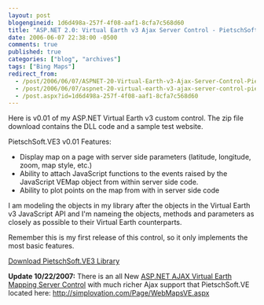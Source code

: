 ```yaml
---
layout: post
blogengineid: 1d6d498a-257f-4f08-aaf1-8cfa7c568d60
title: "ASP.NET 2.0: Virtual Earth v3 Ajax Server Control - PietschSoft.VE3 v0.01"
date: 2006-06-07 22:38:00 -0500
comments: true
published: true
categories: ["blog", "archives"]
tags: ["Bing Maps"]
redirect_from: 
  - /post/2006/06/07/ASPNET-20-Virtual-Earth-v3-Ajax-Server-Control-PietschSoftVE3-v001
  - /post/2006/06/07/aspnet-20-virtual-earth-v3-ajax-server-control-pietschsoftve3-v001
  - /post.aspx?id=1d6d498a-257f-4f08-aaf1-8cfa7c568d60
---
```

<!-- more -->


Here is v0.01 of my ASP.NET Virtual Earth v3 custom control. The zip file download contains the DLL code and a sample test website.



PietschSoft.VE3 v0.01 Features:

<ul>
	<li>Display map on a page with server side parameters (latitude, longitude, zoom, map style, etc.) </li>
	<li>Ability to attach JavaScript functions to the events raised by the JavaScript VEMap object from within server side code. </li>
	<li>Ability to plot points on the map from with in server side code</li>
</ul>


I am modeling the objects in my library after the objects in the Virtual Earth v3 JavaScript API and I&#39;m nameing the objects, methods and parameters as closely as possible to their Virtual Earth counterparts.



Remember this is my first release of this control, so it only implements the most basic features.



<a href="http://codeplex.com/pietschsoftve3">Download PietschSoft.VE3 Library</a>



**Update 10/22/2007:** There is an all New <a href="http://simplovation.com/Page/WebMapsVE.aspx">ASP.NET AJAX Virtual Earth Mapping Server Control</a> with much richer Ajax support that PietschSoft.VE located here: <a href="http://simplovation.com/Page/WebMapsVE.aspx">http://simplovation.com/Page/WebMapsVE.aspx</a> 

